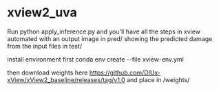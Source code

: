 # xview2_uva

Run python apply_inference.py and you'll have all the steps in xview automated with an output image in pred/ showing the predicted damage from the input files in test/

install environment first conda env create --file xview-env.yml

then download weights here https://github.com/DIUx-xView/xView2_baseline/releases/tag/v1.0 and place in /weights/
